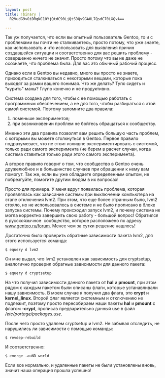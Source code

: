 ```yaml
--- 
layout: post
title: !binary |
  R2VudG9vOiDRgNC10YjQtdC90LjQtSDQv9GA0L7QsdC70LXQvA==

---
```

Так уж получается, что если вы опытный пользователь Gentoo, то и с проблемами вы почти не сталкиваетесь, просто потому, что уже знаете, как использовать и что использовать для выявления причин создавшейся ситуации и соответственно для вас решить проблему - совершенно ничего не значит. Просто потому что вы не даже не осознаете, что проблема была. Для вас это обычный рабочий процесс.

Однако если в Gentoo вы недавно, много вы просто не знаете, приходиться сталкиваться с некоторыми вещами, которые пока выходят за рамки вашего понимая. Что же делать? Тупо сидеть и "курить" маны? Глупо конечно и не продуктивно.
<!--more-->
Система создана для того, чтобы с ее помощью работать с программным обеспечением, а не для того, чтобы разбираться с этой самой системой. Поэтому запомните два правила:
<ol>
	<li>поменьше экспериментов;</li>
	<li>при возникновении проблем не бойтесь обращаться к сообществу.</li>
</ol>
Именно эти два правила позволят вам решить большую часть проблем, с которыми вы можете столкнуться в Gentoo. Первое правило подразумевает, что не стоит излишне экспериментировать с системой, только ради самого эксперимента (не берем в расчет случаи, когда система ставиться только ради этого самого эксперимента).

А второе правило говорит о том, что сообщество в Gentoo очень дружелюбное и в большинстве случаев при обращении к нему вам помогут. Так же, если вы уже обладаете определенным опытом, не побрезгуйте, помогите другим людям в их вопросах!

Просто для примера. У меня вдруг появилась проблема, которая проявлялась как зависание системы при выключении компьютера на этапе отключения lvm2. При этом, что еще более странным было, lvm2 стояло, но не использовалось в системе и не было прописано в блоке запуска системы. Почему происходил запуск lvm2, и почему система не могла корректно завершить свою работу - большой вопрос! Обратился в русскоязычное  сообщество, которое расположено по адресу <a href="http://www.gentoo.ru/forum">www.gentoo.ru/forum</a>. Менее чем за сутки решение нашлось!

Достаточно было проверить обратные зависимости пакета lvm2, для этого используется команда:
<pre><code>$ equery d lvm2</code></pre>

Он мне выдал, что lvm2 установлен как зависимость для cryptsetup, аналогично проверил обратные зависимости для данного пакета:
<pre><code>$ equery d cryptsetup</code></pre>

На что получил зависимости данного пакета от <strong>hal</strong> и <strong>pmount</strong>, при этом рядом с каждым пакетом были описаны флаги, которые устанавливали нашу зависимость. В моем случае я получил два флага, это <strong>crypt</strong> и <strong>kernel_linux</strong>. Второй флаг является системным и отключению не подлежит, поэтому просто пересобираем наши пакеты <strong>hal</strong> и <strong>pmount</strong> с флагом <strong>-crypt</strong>, прописав предварительно данный use в файл <em>/etc/portage/packages.use</em>.

После чего просто удаляем cryptsetup и lvm2. Не забывая отследить, не нарушились ли зависимости с помощью команды:
<pre><code>$ revdep-rebuild</code></pre>

И соответственно:
<pre><code>$ emerge -auND world</code></pre>

Если все нормально, и удаленные пакеты не были установлены вновь, значит наша операция прошла успешно!
